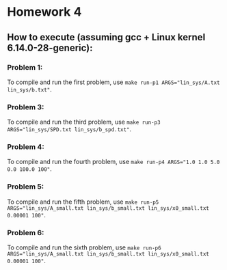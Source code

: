 # Homework 4

## How to execute (assuming gcc + Linux kernel 6.14.0-28-generic):

### Problem 1:
To compile and run the first problem, use `make run-p1 ARGS="lin_sys/A.txt lin_sys/b.txt"`.

### Problem 3:
To compile and run the third problem, use `make run-p3 ARGS="lin_sys/SPD.txt lin_sys/b_spd.txt"`.

### Problem 4:
To compile and run the fourth problem, use `make run-p4 ARGS="1.0 1.0 5.0 0.0 100.0 100"`.

### Problem 5:
To compile and run the fifth problem, use `make run-p5 ARGS="lin_sys/A_small.txt lin_sys/b_small.txt lin_sys/x0_small.txt 0.00001 100"`.

### Problem 6:
To compile and run the sixth problem, use `make run-p6 ARGS="lin_sys/A_small.txt lin_sys/b_small.txt lin_sys/x0_small.txt 0.00001 100"`.
